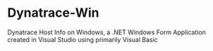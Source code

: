 # Dynatrace-Win
Dynatrace Host Info on Windows, a .NET Windows Form Application created in Visual Studio using primarily Visual Basic
